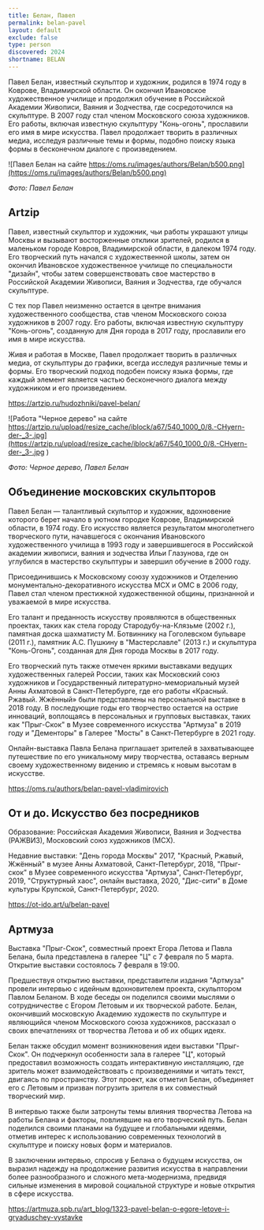 ```yaml
---
title: Белан, Павел
permalink: belan-pavel
layout: default
exclude: false
type: person
discovered: 2024
shortname: BELAN
---
```


Павел Белан, известный скульптор и художник, родился в 1974 году в Коврове, Владимирской области. Он окончил Ивановское художественное училище и продолжил обучение в Российской Академии Живописи, Ваяния и Зодчества, где сосредоточился на скульптуре. В 2007 году стал членом Московского союза художников. Его работы, включая известную скульптуру "Конь-огонь", прославили его имя в мире искусства. Павел продолжает творить в различных медиа, исследуя различные темы и формы, подобно поиску языка формы в бесконечном диалоге с произведением.


![Павел Белан на сайте https://oms.ru/images/authors/Belan/b500.png](https://oms.ru/images/authors/Belan/b500.png)

*Фото: Павел Белан*


## Artzip

Павел, известный скульптор и художник, чьи работы украшают улицы Москвы и вызывают восторженные отклики зрителей, родился в маленьком городе Ковров, Владимирской области, в далеком 1974 году. Его творческий путь начался с художественной школы, затем он окончил Ивановское художественное училище по специальности "дизайн", чтобы затем совершенствовать свое мастерство в Российской Академии Живописи, Ваяния и Зодчества, где обучался скульптуре.

С тех пор Павел неизменно остается в центре внимания художественного сообщества, став членом Московского союза художников в 2007 году. Его работы, включая известную скульптуру "Конь-огонь", созданную для Дня города в 2017 году, прославили его имя в мире искусства.

Живя и работая в Москве, Павел продолжает творить в различных медиа, от скульптуры до графики, всегда исследуя различные темы и формы. Его творческий подход подобен поиску языка формы, где каждый элемент является частью бесконечного диалога между художником и его произведением.  

https://artzip.ru/hudozhniki/pavel-belan/

![Работа "Черное дерево" на сайте https://artzip.ru/upload/resize_cache/iblock/a67/540_1000_0/8.-CHyern-der-_3-.jpg](https://artzip.ru/upload/resize_cache/iblock/a67/540_1000_0/8.-CHyern-der-_3-.jpg
)

*Фото: Черное дерево, Павел Белан*



## Объединение московских скульпторов

Павел Белан — талантливый скульптор и художник, вдохновение которого берет начало в уютном городке Коврове, Владимирской области, в 1974 году. Его искусство является результатом многолетнего творческого пути, начавшегося с окончания Ивановского художественного училища в 1993 году и завершившегося в Российской академии живописи, ваяния и зодчества Ильи Глазунова, где он углубился в мастерство скульптуры и завершил обучение в 2000 году.

Присоединившись к Московскому союзу художников и Отделению монументально-декоративного искусства МСХ и ОМС в 2006 году, Павел стал членом престижной художественной общины, признанной и уважаемой в мире искусства.

Его талант и преданность искусству проявляются в общественных проектах, таких как стела городу Стародубу-на-Клязьме (2002 г.), памятная доска шахматисту М. Ботвиннику на Гоголевском бульваре (2011 г.), памятник А.С. Пушкину в "Мастерславле" (2013 г.) и скульптура "Конь-Огонь", созданная для Дня города Москвы в 2017 году.

Его творческий путь также отмечен яркими выставками ведущих художественных галерей России, таких как Московский союз художников и Государственный литературно-мемориальный музей Анны Ахматовой в Санкт-Петербурге, где его работы «Красный. Ржавый. Жжённый» были представлены на персональной выставке в 2018 году. В последующие годы его творчество остается на острие инноваций, воплощаясь в персональных и групповых выставках, таких как "Прыг-Скок" в Музее современного искусства "Артмуза" в 2019 году и "Дементоры" в Галерее "Мосты" в Санкт-Петербурге в 2021 году.

Онлайн-выставка Павла Белана приглашает зрителей в захватывающее путешествие по его уникальному миру творчества, оставаясь верным своему художественному видению и стремясь к новым высотам в искусстве.

https://oms.ru/authors/belan-pavel-vladimirovich


## От и до. Искусство без посредников

Образование: Российская Академия Живописи, Ваяния и Зодчества (РАЖВИЗ), Московский союз художников (МСХ).

Недавние выставки: "День города Москвы" 2017, "Красный, Ржавый, Жжённый" в музее Анны Ахматовой, Санкт-Петербург, 2018, "Прыг-скок" в Музее современного искусства "Артмуза", Санкт-Петербург, 2019, "Структурный хаос", онлайн выставка, 2020, "Дис-сити" в Доме культуры Крупской, Санкт-Петербург, 2020.

https://ot-ido.art/u/belan-pavel

## Артмуза

Выставка "Прыг-Скок", совместный проект Егора Летова и Павла Белана, была представлена в галерее "Ц" с 7 февраля по 5 марта. Открытие выставки состоялось 7 февраля в 19:00.

Предшествуя открытию выставки, представители издания "Артмуза" провели интервью с идейным вдохновителем проекта, скульптором Павлом Беланом. В ходе беседы он поделился своими мыслями о сотрудничестве с Егором Летовым и их творческой работе. Белан, окончивший московскую Академию художеств по скульптуре и являющийся членом Московского союза художников, рассказал о своих впечатлениях от творчества Летова и об их общих идеях.

Белан также обсудил момент возникновения идеи выставки "Прыг-Скок". Он подчеркнул особенности зала в галерее "Ц", который предоставил возможность создать интерактивную инсталляцию, где зритель может взаимодействовать с произведениями и читать текст, двигаясь по пространству. Этот проект, как отметил Белан, объединяет его с Летовым и призван погрузить зрителя в их совместный творческий мир.

В интервью также были затронуты темы влияния творчества Летова на работы Белана и факторы, повлиявшие на его творческий путь. Белан поделился своими планами на будущее и глобальными идеями, отметив интерес к использованию современных технологий в скульптуре и поиску новых форм и материалов.

В заключении интервью, спросив у Белана о будущем искусства, он выразил надежду на продолжение развития искусства в направлении более разнообразного и сложного мета-модернизма, предвидя сильные изменения в мировой социальной структуре и новые открытия в сфере искусства.

https://artmuza.spb.ru/art_blog/1323-pavel-belan-o-egore-letove-i-gryaduschey-vystavke
